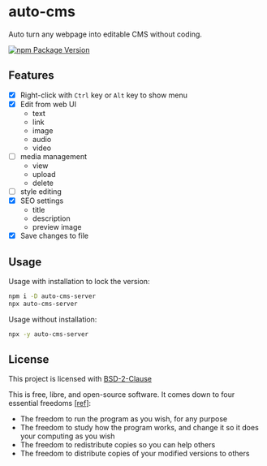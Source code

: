# auto-cms

Auto turn any webpage into editable CMS without coding.

[![npm Package Version](https://img.shields.io/npm/v/auto-cms-server)](https://www.npmjs.com/package/auto-cms-server)

## Features

- [x] Right-click with `Ctrl` key or `Alt` key to show menu
- [x] Edit from web UI
  - text
  - link
  - image
  - audio
  - video
- [ ] media management
  - view
  - upload
  - delete
- [ ] style editing
- [x] SEO settings
  - title
  - description
  - preview image
- [x] Save changes to file

## Usage

Usage with installation to lock the version:

```bash
npm i -D auto-cms-server
npx auto-cms-server
```

Usage without installation:

```bash
npx -y auto-cms-server
```

## License

This project is licensed with [BSD-2-Clause](./LICENSE)

This is free, libre, and open-source software. It comes down to four essential freedoms [[ref]](https://seirdy.one/2021/01/27/whatsapp-and-the-domestication-of-users.html#fnref:2):

- The freedom to run the program as you wish, for any purpose
- The freedom to study how the program works, and change it so it does your computing as you wish
- The freedom to redistribute copies so you can help others
- The freedom to distribute copies of your modified versions to others
